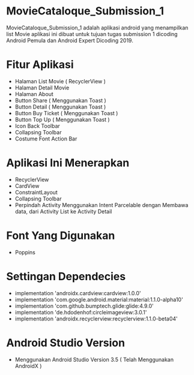 # MovieCataloque_Submission_1
MovieCataloque_Submission_1 adalah aplikasi android yang menampilkan list Movie aplikasi ini dibuat untuk tujuan tugas submission 1 dicoding Android Pemula dan Android Expert Dicoding 2019.

# Fitur Aplikasi
- Halaman List Movie ( RecyclerView )
- Halaman Detail Movie
- Halaman About
- Button Share ( Menggunakan Toast )
- Button Detail ( Menggunakan Toast )
- Button Buy Ticket ( Menggunakan Toast )
- Button Top Up ( Menggunakan Toast )
- Icon Back Toolbar
- Collapsing Toolbar
- Costume Font Action Bar

# Aplikasi Ini Menerapkan
- RecyclerView
- CardView
- ConstraintLayout
- Collapsing Toolbar
- Perpindah Activity Menggunakan Intent Parcelable dengan Membawa data, dari Activity List ke Activity Detail

# Font Yang Digunakan
- Poppins

# Settingan Dependecies
- implementation 'androidx.cardview:cardview:1.0.0'
- implementation 'com.google.android.material:material:1.1.0-alpha10'
- implementation 'com.github.bumptech.glide:glide:4.9.0'
- implementation 'de.hdodenhof:circleimageview:3.0.1'
- implementation 'androidx.recyclerview:recyclerview:1.1.0-beta04'

# Android Studio Version
- Menggunakan Android Studio Version 3.5 ( Telah Menggunakan AndroidX )


